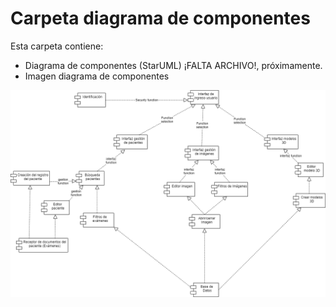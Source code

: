 # Carpeta diagrama de componentes
Esta carpeta contiene:
* Diagrama de componentes (StarUML) ¡FALTA ARCHIVO!, próximamente.
* Imagen diagrama de componentes

![Diagrama de componentes](Diagrama_de_componentes.png)